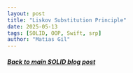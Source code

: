 ```yaml
---
layout: post
title: "Liskov Substitution Principle"
date: 2025-05-13
tags: [SOLID, OOP, Swift, srp]
author: "Matias Gil"
---
```


##### [Back to main SOLID blog post](/2025/05/13/SOLID-Principles-of-Object-Oriented-Programming.html)
